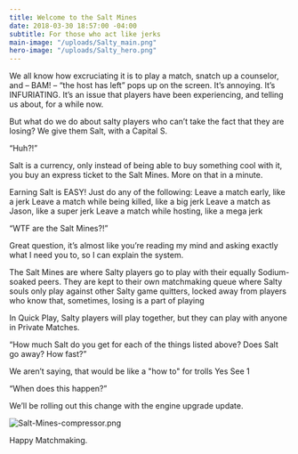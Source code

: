 ```yaml
---
title: Welcome to the Salt Mines
date: 2018-03-30 18:57:00 -04:00
subtitle: For those who act like jerks
main-image: "/uploads/Salty_main.png"
hero-image: "/uploads/Salty_hero.png"
---
```


We all know how excruciating it is to play a match, snatch up a counselor, and – BAM! – “the host has left” pops up on the screen. It’s annoying. It’s INFURIATING. It’s an issue that players have been experiencing, and telling us about, for a while now.

But what do we do about salty players who can’t take the fact that they are losing? We give them Salt, with a Capital S.

 

“Huh?!”

Salt is a currency, only instead of being able to buy something cool with it, you buy an express ticket to the Salt Mines. More on that in a minute.

Earning Salt is EASY! Just do any of the following:
Leave a match early, like a jerk
Leave a match while being killed, like a big jerk
Leave a match as Jason, like a super jerk
Leave a match while hosting, like a mega jerk
 

“WTF are the Salt Mines?!”

Great question, it’s almost like you’re reading my mind and asking exactly what I need you to, so I can explain the system.

The Salt Mines are where Salty players go to play with their equally Sodium-soaked peers. They are kept to their own matchmaking queue where Salty souls only play against other Salty game quitters, locked away from players who know that, sometimes, losing is a part of playing

In Quick Play, Salty players will play together, but they can play with anyone in Private Matches.

 

“How much Salt do you get for each of the things listed above? Does Salt go away? How fast?”

We aren’t saying, that would be like a "how to" for trolls
Yes
See 1
 

“When does this happen?”

We’ll be rolling out this change with the engine upgrade update.

 ![Salt-Mines-compressor.png](/uploads/Salt-Mines-compressor.png)

Happy Matchmaking.

